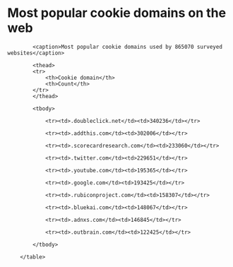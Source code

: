 # Most popular cookie domains on the web

<table>

            <caption>Most popular cookie domains used by 865070 surveyed websites</caption>

            <thead>
            <tr>
                <th>Cookie domain</th>
                <th>Count</th>
            </tr>
            </thead>

            <tbody>
            
                <tr><td>.doubleclick.net</td><td>340236</td></tr>
            
                <tr><td>.addthis.com</td><td>302006</td></tr>
            
                <tr><td>.scorecardresearch.com</td><td>233060</td></tr>
            
                <tr><td>.twitter.com</td><td>229651</td></tr>
            
                <tr><td>.youtube.com</td><td>195365</td></tr>
            
                <tr><td>.google.com</td><td>193425</td></tr>
            
                <tr><td>.rubiconproject.com</td><td>158307</td></tr>
            
                <tr><td>.bluekai.com</td><td>148067</td></tr>
            
                <tr><td>.adnxs.com</td><td>146845</td></tr>
            
                <tr><td>.outbrain.com</td><td>122425</td></tr>
            
            </tbody>

        </table>